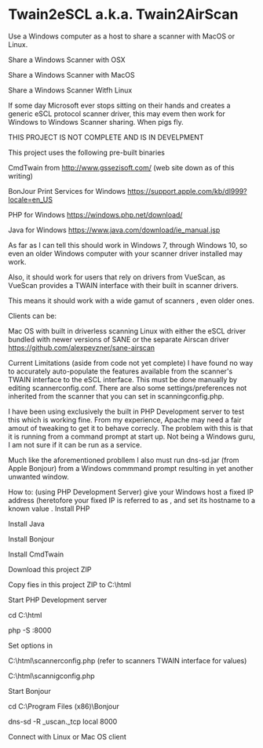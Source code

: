 # Twain2eSCL a.k.a. Twain2AirScan

Use a Windows computer as a host to share a scanner with MacOS or Linux.

Share a Windows Scanner with OSX

Share a Windows Scanner with MacOS

Share a Windows Scanner Witfh Linux

If some day Microsoft ever stops sitting on their hands and creates a generic eSCL protocol scanner driver, this may evem then work for Windows to Windows Scanner sharing. When pigs fly.

THIS PROJECT IS NOT COMPLETE AND IS IN DEVELPMENT

This project uses the following pre-built binaries

CmdTwain from http://www.gssezisoft.com/ (web site down as of this writing)

BonJour Print Services for Windows https://support.apple.com/kb/dl999?locale=en_US

PHP for Windows https://windows.php.net/download/

Java for Windows https://www.java.com/download/ie_manual.jsp

As far as I can tell this should work in Windows 7, through Windows 10, so even an older Windows computer with your scanner driver installed may work. 

Also, it should work for users that rely on drivers from VueScan, as VueScan provides a TWAIN interface with their built in scanner drivers.

This means it should work with a wide gamut of scanners , even older ones. 


Clients can be: 


Mac OS with built in driverless scanning
Linux with either the eSCL driver bundled with newer versions of SANE or the separate Airscan driver https://github.com/alexpevzner/sane-airscan


Current Limitations (aside from code not yet complete)
I have found no way to accurately auto-populate the features available from the scanner's TWAIN interface to the eSCL interface. This must be done manually by editing scannerconfig.conf. There are also some settings/preferences not inherited from the scanner that you can set in scanningconfig.php.

I have been using  exclusively the built in PHP Development server to test this which is working fine. From my experience, Apache may need a fair amout of tweaking to get it to behave correcly. The problem with this is that it is running from a command prompt at start up. Not being a Windows guru, I am  not sure if it can be run as a service.

Much like the aforementioned probllem I also must run dns-sd.jar (from Apple Bonjour) from a Windows commmand prompt resulting in yet another unwanted window.


How to: (using PHP Development Server)
give your Windows host a fixed IP address (heretofore your fixed IP  is referred to as <IPAADDRESS>, and set its hostname to a known value <HOSTNAME>.
  Install PHP
  
  Install Java
  
  Install Bonjour
  
  Install CmdTwain
  
  Download this project ZIP
  
  Copy fies in this project ZIP to C:\html
 
  
  Start PHP Development server
  
  cd C:\html
  
  php -S <IPADDRESS>:8000
  
  Set options in
  
  C:\html\scannerconfig.php (refer to scanners TWAIN interface for values)
  
  C:\html\scannigconfig.php
  
  
  Start Bonjour
  
  cd C:\Program Files (x86)\Bonjour
  
  dns-sd -R <HOSTNAME> _uscan._tcp local 8000

  Connect with Linux or Mac OS client
  
